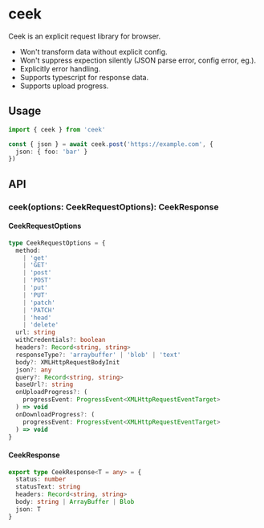 # ceek

Ceek is an explicit request library for browser.

- Won't transform data without explicit config.
- Won't suppress expection silently (JSON parse error, config error, eg.).
- Explicitly error handling.
- Supports typescript for response data.
- Supports upload progress.

## Usage

```ts
import { ceek } from 'ceek'

const { json } = await ceek.post('https://example.com', {
  json: { foo: 'bar' }
})
```

## API

### ceek<T>(options: CeekRequestOptions): CeekResponse<T>

#### CeekRequestOptions

```ts
type CeekRequestOptions = {
  method:
    | 'get'
    | 'GET'
    | 'post'
    | 'POST'
    | 'put'
    | 'PUT'
    | 'patch'
    | 'PATCH'
    | 'head'
    | 'delete'
  url: string
  withCredentials?: boolean
  headers?: Record<string, string>
  responseType?: 'arraybuffer' | 'blob' | 'text'
  body?: XMLHttpRequestBodyInit
  json?: any
  query?: Record<string, string>
  baseUrl?: string
  onUploadProgress?: (
    progressEvent: ProgressEvent<XMLHttpRequestEventTarget>
  ) => void
  onDownloadProgress?: (
    progressEvent: ProgressEvent<XMLHttpRequestEventTarget>
  ) => void
}
```

#### CeekResponse

```ts
export type CeekResponse<T = any> = {
  status: number
  statusText: string
  headers: Record<string, string>
  body: string | ArrayBuffer | Blob
  json: T
}
```
